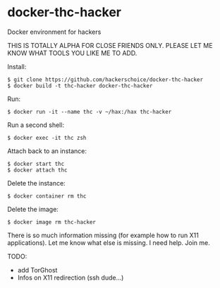 # docker-thc-hacker
Docker environment for hackers

THIS IS TOTALLY ALPHA FOR CLOSE FRIENDS ONLY. PLEASE LET ME KNOW WHAT TOOLS YOU LIKE ME TO ADD.

Install:
```
$ git clone https://github.com/hackerschoice/docker-thc-hacker
$ docker build -t thc-hacker docker-thc-hacker
```

Run:
```
$ docker run -it --name thc -v ~/hax:/hax thc-hacker
```

Run a second shell:
```
$ docker exec -it thc zsh
```

Attach back to an instance:
```
$ docker start thc
$ docker attach thc
```

Delete the instance:
```
$ docker container rm thc
```

Delete the image:
```
$ docker image rm thc-hacker
```

There is so much information missing (for example how to run X11 applications). Let me know what else is missing. I need help. Join me.

TODO:
- add TorGhost
- Infos on X11 redirection (ssh dude...)




